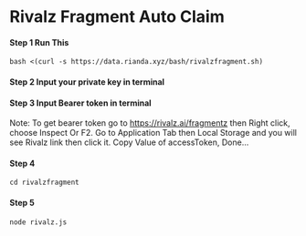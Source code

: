 # Rivalz Fragment Auto Claim #
#### Step 1 Run This
````
bash <(curl -s https://data.rianda.xyz/bash/rivalzfragment.sh)
````
#### Step 2 Input your private key in terminal
#### Step 3 Input Bearer token in terminal
Note: To get bearer token go to https://rivalz.ai/fragmentz then Right click, choose Inspect Or F2. Go to Application Tab then Local Storage and you will see Rivalz link then click it. Copy Value of accessToken, Done...
#### Step 4 
````
cd rivalzfragment
````
#### Step 5
````
node rivalz.js
````
